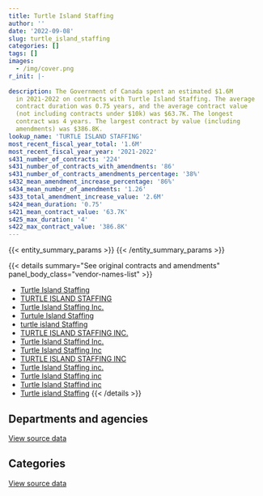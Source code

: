 ```yaml
---
title: Turtle Island Staffing
author: ''
date: '2022-09-08'
slug: turtle_island_staffing
categories: []
tags: []
images:
  - /img/cover.png
r_init: |-
  
description: The Government of Canada spent an estimated $1.6M
  in 2021-2022 on contracts with Turtle Island Staffing. The average
  contract duration was 0.75 years, and the average contract value
  (not including contracts under $10k) was $63.7K. The longest
  contract was 4 years. The largest contract by value (including
  amendments) was $386.8K.
lookup_name: 'TURTLE ISLAND STAFFING'
most_recent_fiscal_year_total: '1.6M'
most_recent_fiscal_year_year: '2021-2022'
s431_number_of_contracts: '224'
s431_number_of_contracts_with_amendments: '86'
s431_number_of_contracts_amendments_percentage: '38%'
s432_mean_amendment_increase_percentage: '86%'
s434_mean_number_of_amendments: '1.26'
s433_total_amendment_increase_value: '2.6M'
s424_mean_duration: '0.75'
s421_mean_contract_value: '63.7K'
s425_max_duration: '4'
s422_max_contract_value: '386.8K'
---
```


<script src="/rmarkdown-libs/htmlwidgets/htmlwidgets.js"></script>
<link href="/rmarkdown-libs/datatables-css/datatables-crosstalk.css" rel="stylesheet" />
<script src="/rmarkdown-libs/datatables-binding/datatables.js"></script>
<script src="/rmarkdown-libs/jquery/jquery-3.6.0.min.js"></script>
<link href="/rmarkdown-libs/dt-core-bootstrap/css/dataTables.bootstrap.min.css" rel="stylesheet" />
<link href="/rmarkdown-libs/dt-core-bootstrap/css/dataTables.bootstrap.extra.css" rel="stylesheet" />
<script src="/rmarkdown-libs/dt-core-bootstrap/js/jquery.dataTables.min.js"></script>
<script src="/rmarkdown-libs/dt-core-bootstrap/js/dataTables.bootstrap.min.js"></script>
<link href="/rmarkdown-libs/crosstalk/css/crosstalk.min.css" rel="stylesheet" />
<script src="/rmarkdown-libs/crosstalk/js/crosstalk.min.js"></script>
<script src="/rmarkdown-libs/htmlwidgets/htmlwidgets.js"></script>
<link href="/rmarkdown-libs/datatables-css/datatables-crosstalk.css" rel="stylesheet" />
<script src="/rmarkdown-libs/datatables-binding/datatables.js"></script>
<script src="/rmarkdown-libs/jquery/jquery-3.6.0.min.js"></script>
<link href="/rmarkdown-libs/dt-core-bootstrap/css/dataTables.bootstrap.min.css" rel="stylesheet" />
<link href="/rmarkdown-libs/dt-core-bootstrap/css/dataTables.bootstrap.extra.css" rel="stylesheet" />
<script src="/rmarkdown-libs/dt-core-bootstrap/js/jquery.dataTables.min.js"></script>
<script src="/rmarkdown-libs/dt-core-bootstrap/js/dataTables.bootstrap.min.js"></script>
<link href="/rmarkdown-libs/crosstalk/css/crosstalk.min.css" rel="stylesheet" />
<script src="/rmarkdown-libs/crosstalk/js/crosstalk.min.js"></script>

{{< entity_summary_params >}}
{{< /entity_summary_params >}}

{{< details summary="See original contracts and amendments" panel_body_class="vendor-names-list" >}}
- [Turtle Island Staffing](https://search.open.canada.ca/en/ct/?sort=contract_value_f%20desc&page=1&search_text=%22Turtle%20Island%20Staffing%22)
- [TURTLE ISLAND STAFFING](https://search.open.canada.ca/en/ct/?sort=contract_value_f%20desc&page=1&search_text=%22TURTLE%20ISLAND%20STAFFING%22)
- [Turtle Island Staffing Inc.](https://search.open.canada.ca/en/ct/?sort=contract_value_f%20desc&page=1&search_text=%22Turtle%20Island%20Staffing%20Inc.%22)
- [Turtule Island Staffing](https://search.open.canada.ca/en/ct/?sort=contract_value_f%20desc&page=1&search_text=%22Turtule%20Island%20Staffing%22)
- [turtle island Staffing](https://search.open.canada.ca/en/ct/?sort=contract_value_f%20desc&page=1&search_text=%22turtle%20island%20Staffing%22)
- [TURTLE ISLAND STAFFING INC.](https://search.open.canada.ca/en/ct/?sort=contract_value_f%20desc&page=1&search_text=%22TURTLE%20ISLAND%20STAFFING%20INC.%22)
- [Turtle Island Staffind Inc.](https://search.open.canada.ca/en/ct/?sort=contract_value_f%20desc&page=1&search_text=%22Turtle%20Island%20Staffind%20Inc.%22)
- [Turtle Island Staffing Inc](https://search.open.canada.ca/en/ct/?sort=contract_value_f%20desc&page=1&search_text=%22Turtle%20Island%20Staffing%20Inc%22)
- [TURTLE ISLAND STAFFING INC](https://search.open.canada.ca/en/ct/?sort=contract_value_f%20desc&page=1&search_text=%22TURTLE%20ISLAND%20STAFFING%20INC%22)
- [Turtle Island Staffing inc.](https://search.open.canada.ca/en/ct/?sort=contract_value_f%20desc&page=1&search_text=%22Turtle%20Island%20Staffing%20inc.%22)
- [Turtle Island Staffing inc](https://search.open.canada.ca/en/ct/?sort=contract_value_f%20desc&page=1&search_text=%22Turtle%20Island%20Staffing%20inc%22)
- [Turtle Island Staffind inc](https://search.open.canada.ca/en/ct/?sort=contract_value_f%20desc&page=1&search_text=%22Turtle%20Island%20Staffind%20inc%22)
- [Turtle island Staffing](https://search.open.canada.ca/en/ct/?sort=contract_value_f%20desc&page=1&search_text=%22Turtle%20island%20Staffing%22)
{{< /details >}}

## Departments and agencies

<div id="htmlwidget-1" style="width:100%;height:auto;" class="datatables html-widget"></div>
<script type="application/json" data-for="htmlwidget-1">{"x":{"style":"bootstrap","filter":"none","vertical":false,"data":[["<a href=\"/departments/aafc-aac/\">Agriculture and Agri-Food Canada<\/a>","<a href=\"/departments/aandc-aadnc/\">Crown-Indigenous Relations and Northern Affairs Canada<\/a>","<a href=\"/departments/cas-satj/\">Courts Administration Service<\/a>","<a href=\"/departments/cbsa-asfc/\">Canada Border Services Agency<\/a>","<a href=\"/departments/cer-rec/\">Canada Energy Regulator<\/a>","<a href=\"/departments/cfia-acia/\">Canadian Food Inspection Agency<\/a>","<a href=\"/departments/chrc-ccdp/\">Canadian Human Rights Commission<\/a>","<a href=\"/departments/cnsc-ccsn/\">Canadian Nuclear Safety Commission<\/a>","<a href=\"/departments/crtc/\">Canadian Radio-television and Telecommunications Commission<\/a>","<a href=\"/departments/csa-asc/\">Canadian Space Agency<\/a>","<a href=\"/departments/csc-scc/\">Correctional Service of Canada<\/a>","<a href=\"/departments/csps-efpc/\">Canada School of Public Service<\/a>","<a href=\"/departments/dfatd-maecd/\">Global Affairs Canada<\/a>","<a href=\"/departments/dfo-mpo/\">Fisheries and Oceans Canada<\/a>","<a href=\"/departments/dnd-mdn/\">National Defence<\/a>","<a href=\"/departments/ec/\">Environment and Climate Change Canada<\/a>","<a href=\"/departments/elections/\">Elections Canada<\/a>","<a href=\"/departments/esdc-edsc/\">Employment and Social Development Canada<\/a>","<a href=\"/departments/hc-sc/\">Health Canada<\/a>","<a href=\"/departments/iaac-aeic/\">Impact Assessment Agency of Canada<\/a>","<a href=\"/departments/ic/\">Innovation, Science and Economic Development Canada<\/a>","<a href=\"/departments/infc/\">Infrastructure Canada<\/a>","<a href=\"/departments/irb-cisr/\">Immigration and Refugee Board of Canada<\/a>","<a href=\"/departments/isc-sac/\">Indigenous Services Canada<\/a>","<a href=\"/departments/jus/\">Department of Justice Canada<\/a>","<a href=\"/departments/mpcc-cppm/\">Military Police Complaints Commission of Canada<\/a>","<a href=\"/departments/nrc-cnrc/\">National Research Council Canada<\/a>","<a href=\"/departments/nrcan-rncan/\">Natural Resources Canada<\/a>","<a href=\"/departments/nserc-crsng/\">Natural Sciences and Engineering Research Council of Canada<\/a>","<a href=\"/departments/ocol-clo/\">Office of the Commissioner of Official Languages<\/a>","<a href=\"/departments/oic-ci/\">Office of the Information Commissioner of Canada<\/a>","<a href=\"/departments/opc-cpvp/\">Office of the Privacy Commissioner of Canada<\/a>","<a href=\"/departments/osfi-bsif/\">Office of the Superintendent of Financial Institutions Canada<\/a>","<a href=\"/departments/pc/\">Parks Canada<\/a>","<a href=\"/departments/pch/\">Canadian Heritage<\/a>","<a href=\"/departments/pco-bcp/\">Privy Council Office<\/a>","<a href=\"/departments/phac-aspc/\">Public Health Agency of Canada<\/a>","<a href=\"/departments/pwgsc-tpsgc/\">Public Services and Procurement Canada<\/a>","<a href=\"/departments/rcmp-grc/\">Royal Canadian Mounted Police<\/a>","<a href=\"/departments/ssc-spc/\">Shared Services Canada<\/a>","<a href=\"/departments/tbs-sct/\">Treasury Board of Canada Secretariat<\/a>","<a href=\"/departments/tc/\">Transport Canada<\/a>","<a href=\"/departments/vac-acc/\">Veterans Affairs Canada<\/a>","<a href=\"/departments/wage/\">Department for Women and Gender Equality<\/a>"],[73528.51,135660.21,81386.78,null,66069.06,118947.46,null,24252.14,6374.56,null,null,31776.65,176572.62,33544.05,638978.39,130548.24,45792.93,40158.67,603242.16,null,93276.97,9750.7,null,80800.65,8589.94,null,19337.89,null,10842.58,68077.39,10243.75,null,59449.77,76499.64,null,null,34814.88,165989.53,null,null,83051.52,50625.99,null,null],[34290.23,161900.2,null,null,76887.39,61379.3,null,26618.2,37076.54,70789.89,12962.93,71859.11,76166.66,null,823364.08,88211.85,null,36108.92,430210.04,68490.12,102265.92,null,12645.58,null,119391.47,null,45264.36,24163.41,18593.3,null,31505.97,null,2347.76,89459.96,null,null,21919.32,137450.11,null,null,18790.44,204359.8,null,null],[9237.37,10616.41,null,null,99994.13,56783.19,10285.46,null,null,131828.11,175818.4,null,null,67136.02,780066.19,41763.84,null,null,178892.22,null,21194.98,null,null,null,null,3592.92,11290.29,null,2876.87,null,null,null,null,76982.99,null,null,60366.47,9278.16,null,62868,33857.96,null,null,null],[null,null,null,36606.42,null,88782.97,45394.91,33748.02,null,131828.11,30653.17,null,104491.15,null,266486.53,185528.24,null,21045.58,197387.17,null,9435.8,11842.91,null,52510.59,51400.16,4893.35,null,39945.5,44735.25,null,null,17860.5,null,39473.45,4517.37,17926.47,65883.49,10807.78,83925.14,null,5293.36,10689.66,14662.5,9922.5]],"container":"<table class=\"table table-striped table-hover row-border order-column display\">\n  <thead>\n    <tr>\n      <th>Department<\/th>\n      <th>2018-2019<\/th>\n      <th>2019-2020<\/th>\n      <th>2020-2021<\/th>\n      <th>2021-2022<\/th>\n    <\/tr>\n  <\/thead>\n<\/table>","options":{"order":[[4,"desc"]],"pageLength":10,"autoWidth":true,"columnDefs":[{"targets":1,"render":"function(data, type, row, meta) {\n    return type !== 'display' ? data : DTWidget.formatCurrency(data, \"$\", 2, 3, \",\", \".\", true, null);\n  }"},{"targets":2,"render":"function(data, type, row, meta) {\n    return type !== 'display' ? data : DTWidget.formatCurrency(data, \"$\", 2, 3, \",\", \".\", true, null);\n  }"},{"targets":3,"render":"function(data, type, row, meta) {\n    return type !== 'display' ? data : DTWidget.formatCurrency(data, \"$\", 2, 3, \",\", \".\", true, null);\n  }"},{"targets":4,"render":"function(data, type, row, meta) {\n    return type !== 'display' ? data : DTWidget.formatCurrency(data, \"$\", 2, 3, \",\", \".\", true, null);\n  }"},{"width":"16%","targets":[1,2,3,4]},{"className":"dt-right","targets":[1,2,3,4]}],"orderClasses":false}},"evals":["options.columnDefs.0.render","options.columnDefs.1.render","options.columnDefs.2.render","options.columnDefs.3.render"],"jsHooks":[]}</script>
<p class="text-right">
<a href="https://github.com/GoC-Spending/contracts-data/tree/main/data/out/vendors/turtle_island_staffing/summary_by_fiscal_year_by_department.csv" class="source-data-link btn btn-link">View source data</a>
</p>

## Categories

<div id="htmlwidget-2" style="width:100%;height:auto;" class="datatables html-widget"></div>
<script type="application/json" data-for="htmlwidget-2">{"x":{"style":"bootstrap","filter":"none","vertical":false,"data":[["<a href=\"/categories/facilities_and_construction/\">Facilities and construction<\/a>","<a href=\"/categories/defence/\">Defence<\/a>","<a href=\"/categories/professional_services/\">Professional services<\/a>","<a href=\"/categories/information_technology/\">Information technology<\/a>"],[24635.48,100010.57,2647449.46,206088.11],[34885.29,null,2741800.07,127787.49],[null,null,1611138.9,233591.07],[null,null,1612414.85,25263.19]],"container":"<table class=\"table table-striped table-hover row-border order-column display\">\n  <thead>\n    <tr>\n      <th>Category<\/th>\n      <th>2018-2019<\/th>\n      <th>2019-2020<\/th>\n      <th>2020-2021<\/th>\n      <th>2021-2022<\/th>\n    <\/tr>\n  <\/thead>\n<\/table>","options":{"order":[[4,"desc"]],"dom":"t","pageLength":30,"autoWidth":true,"columnDefs":[{"targets":1,"render":"function(data, type, row, meta) {\n    return type !== 'display' ? data : DTWidget.formatCurrency(data, \"$\", 2, 3, \",\", \".\", true, null);\n  }"},{"targets":2,"render":"function(data, type, row, meta) {\n    return type !== 'display' ? data : DTWidget.formatCurrency(data, \"$\", 2, 3, \",\", \".\", true, null);\n  }"},{"targets":3,"render":"function(data, type, row, meta) {\n    return type !== 'display' ? data : DTWidget.formatCurrency(data, \"$\", 2, 3, \",\", \".\", true, null);\n  }"},{"targets":4,"render":"function(data, type, row, meta) {\n    return type !== 'display' ? data : DTWidget.formatCurrency(data, \"$\", 2, 3, \",\", \".\", true, null);\n  }"},{"width":"16%","targets":[1,2,3,4]},{"className":"dt-right","targets":[1,2,3,4]}],"orderClasses":false,"lengthMenu":[10,25,30,50,100]}},"evals":["options.columnDefs.0.render","options.columnDefs.1.render","options.columnDefs.2.render","options.columnDefs.3.render"],"jsHooks":[]}</script>
<p class="text-right">
<a href="https://github.com/GoC-Spending/contracts-data/tree/main/data/out/vendors/turtle_island_staffing/summary_by_fiscal_year_by_category.csv" class="source-data-link btn btn-link">View source data</a>
</p>
